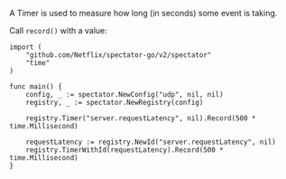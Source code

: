 A Timer is used to measure how long (in seconds) some event is taking.

Call `record()` with a value:

```golang
import (
	"github.com/Netflix/spectator-go/v2/spectator"
	"time"
)

func main() {
	config, _ := spectator.NewConfig("udp", nil, nil)
	registry, _ := spectator.NewRegistry(config)

	registry.Timer("server.requestLatency", nil).Record(500 * time.Millisecond)

	requestLatency := registry.NewId("server.requestLatency", nil)
	registry.TimerWithId(requestLatency).Record(500 * time.Millisecond)
}
```
